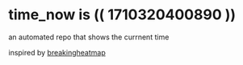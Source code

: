 # time_now is (( 1710320400890 ))

an automated repo that shows the currnent time

inspired by [breakingheatmap](https://github.com/breakingheatmap/breakingheatmap)